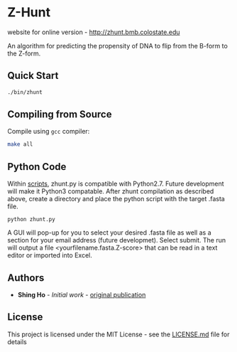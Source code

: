 # Z-Hunt

website for online version - http://zhunt.bmb.colostate.edu

An algorithm for predicting the propensity of DNA to flip from the B-form to the Z-form.

## Quick Start

```bash
./bin/zhunt
```

## Compiling from Source

Compile using `gcc` compiler:

```bash
make all
```

## Python Code

Within [scripts](https://github.com/Ho-Lab-Colostate/zhunt/tree/master/scripts), zhunt.py is compatible with Python2.7. Future development will make it Python3 compatable. 
After zhunt compilation as described above, create a directory and place the python script with the target .fasta file. 

```python zhunt.py```

A GUI will pop-up for you to select your desired .fasta file as well as a section for your email address (future developmet). Select submit. The run will output a file <yourfilename.fasta.Z-score> that can be read in a text editor or imported into Excel.  

## Authors

* **Shing Ho** - *Initial work* - [original publication](./)

## License

This project is licensed under the MIT License - see the [LICENSE.md](LICENSE.md) file for details
